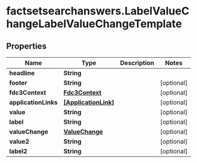 # factsetsearchanswers.LabelValueChangeLabelValueChangeTemplate

## Properties

Name | Type | Description | Notes
------------ | ------------- | ------------- | -------------
**headline** | **String** |  | 
**footer** | **String** |  | [optional] 
**fdc3Context** | [**Fdc3Context**](Fdc3Context.md) |  | [optional] 
**applicationLinks** | [**[ApplicationLink]**](ApplicationLink.md) |  | [optional] 
**value** | **String** |  | [optional] 
**label** | **String** |  | [optional] 
**valueChange** | [**ValueChange**](ValueChange.md) |  | [optional] 
**value2** | **String** |  | [optional] 
**label2** | **String** |  | [optional] 


